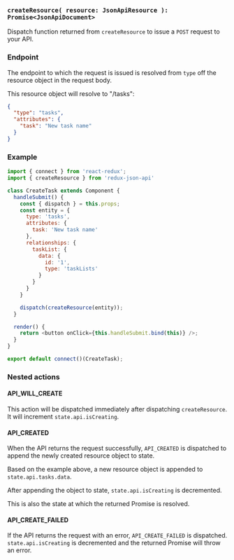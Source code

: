 ### `createResource( resource: JsonApiResource ): Promise<JsonApiDocument>`

Dispatch function returned from `createResource` to issue a `POST` request to your API.

### Endpoint

The endpoint to which the request is issued is resolved from `type` off the resource object in the request body.

This resource object will resolve to "/tasks":

```json
{
  "type": "tasks",
  "attributes": {
    "task": "New task name"
  }
}
```

### Example

```js
import { connect } from 'react-redux';
import { createResource } from 'redux-json-api'

class CreateTask extends Component {
  handleSubmit() {
    const { dispatch } = this.props;
    const entity = {
      type: 'tasks',
      attributes: {
        task: 'New task name'
      },
      relationships: {
        taskList: {
          data: {
            id: '1',
            type: 'taskLists'
          }
        }
      }
    }

    dispatch(createResource(entity));
  }

  render() {
    return <button onClick={this.handleSubmit.bind(this)} />;
  }
}

export default connect()(CreateTask);
```

### Nested actions

#### API_WILL_CREATE

This action will be dispatched immediately after dispatching `createResource`. It will increment `state.api.isCreating`.

#### API_CREATED

When the API returns the request successfully, `API_CREATED` is dispatched to append the newly created resource object to state.

Based on the example above, a new resource object is appended to `state.api.tasks.data`.

After appending the object to state, `state.api.isCreating` is decremented.

This is also the state at which the returned Promise is resolved.

#### API_CREATE_FAILED

If the API returns the request with an error, `API_CREATE_FAILED` is dispatched. `state.api.isCreating` is decremented and the returned Promise will throw an error.
